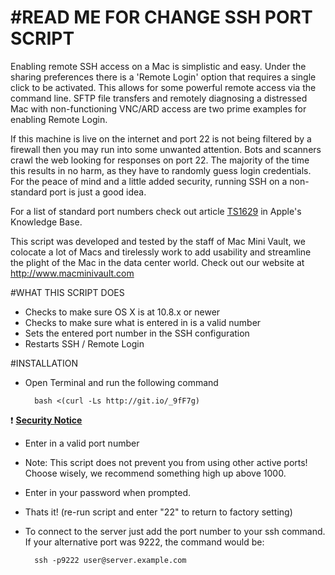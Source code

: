 #READ ME FOR CHANGE SSH PORT SCRIPT
===========

Enabling remote SSH access on a Mac is simplistic and easy.  Under the sharing preferences there is a 'Remote Login' option that requires a single click to be activated.  This allows for some powerful remote access via the command line.  SFTP file transfers and remotely diagnosing a distressed Mac with non-functioning VNC/ARD access are two prime examples for enabling Remote Login.  

If this machine is live on the internet and port 22 is not being filtered by a firewall then you may run into some unwanted attention.  Bots and scanners crawl the web looking for responses on port 22.  The majority of the time this results in no harm, as they have to randomly guess login credentials.  For the peace of mind and a little added security, running SSH on a non-standard port is just a good idea.

For a list of standard port numbers check out article [TS1629](http://support.apple.com/kb/ts1629) in Apple's Knowledge Base.

This script was developed and tested by the staff of Mac Mini Vault, we colocate a lot of Macs and tirelessly work to add usability and streamline the plight of the Mac in the data center world.  Check out our website at http://www.macminivault.com

#WHAT THIS SCRIPT DOES
+ Checks to make sure OS X is at 10.8.x or newer
+ Checks to make sure what is entered in is a valid number
+ Sets the entered port number in the SSH configuration
+ Restarts SSH / Remote Login

#INSTALLATION

+ Open Terminal and run the following command

        bash <(curl -Ls http://git.io/_9fF7g)
:exclamation: [**Security Notice**](https://github.com/MacMiniVault/Mac-Scripts#readme)

+ Enter in a valid port number 
- Note: This script does not prevent you from using other active ports!  Choose wisely, we recommend something high up above 1000.
+ Enter in your password when prompted.
+ Thats it!  (re-run script and enter "22" to return to factory setting)
+ To connect to the server just add the port number to your ssh command.  If your alternative port was 9222, the command would be:

        ssh -p9222 user@server.example.com
